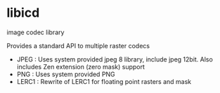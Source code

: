 # libicd
image codec library

Provides a standard API to multiple raster codecs

- JPEG  : Uses system provided jpeg 8 library, include jpeg 12bit. Also includes Zen extension (zero mask) support
- PNG   : Uses system provided PNG
- LERC1 : Rewrite of LERC1 for floating point rasters and mask

